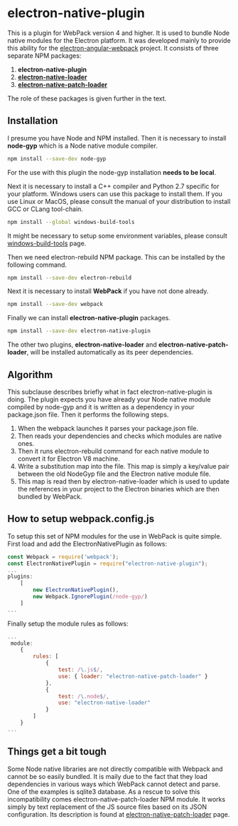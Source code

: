 # electron-native-plugin
This is a plugin for WebPack version 4 and higher. It is used to bundle Node native modules for the Electron platform. It was developed mainly to provide this ability for the [electron-angular-webpack](https://github.com/lbassin/electron-angular-webpack) project. 
It consists of three separate NPM packages:
1. **electron-native-plugin**
2. [**electron-native-loader**](https://github.com/evonox/electron-native-loader)
3. [**electron-native-patch-loader**](https://github.com/evonox/electron-native-patch-loader)

The role of these packages is given further in the text.

## Installation
I presume you have Node and NPM installed. 
Then it is necessary to install **node-gyp** which is a Node native module compiler.
```bash
npm install --save-dev node-gyp
```
For the use with this plugin the node-gyp installation **needs to be local**.

Next it is necessary to install a C++ compiler and Python 2.7 specific for your platform. Windows users can use this package to install them. If you use Linux or MacOS, please consult the manual of your distribution to install GCC or CLang tool-chain.
```bash
npm install --global windows-build-tools
```
It might be necessary to setup some environment variables, please consult [windows-build-tools](https://www.npmjs.com/package/windows-build-tools) page.

Then we need electron-rebuild NPM package. This can be installed by the following command.
```bash
npm install --save-dev electron-rebuild
```
Next it is necessary to install **WebPack** if you have not done already.
```bash
npm install --save-dev webpack
```
Finally we can install **electron-native-plugin** packages.
```bash
npm install --save-dev electron-native-plugin
```
The other two plugins, **electron-native-loader** and **electron-native-patch-loader**, will be installed automatically as its peer dependencies.
## Algorithm
This subclause describes briefly what in fact electron-native-plugin is doing.
The plugin expects you have already your Node native module compiled by node-gyp and it is written as a dependency in your package.json file. Then it performs the following steps.
1. When the webpack launches it parses your package.json file.
2. Then reads your dependencies and checks which modules are native ones.
3. Then it runs electron-rebuild command for each native module to convert it for Electron V8 machine.
4. Write a substitution map into the file. This map is simply a key/value pair between the old NodeGyp file and the Electron native module file.
5. This map is read then by electron-native-loader which is used to update the references in your project to the Electron binaries which are then bundled by WebPack.
## How to setup webpack.config.js
To setup this set of NPM modules for the use in WebPack is quite simple.
First load and add the ElectronNativePlugin as follows:
```javascript
const Webpack = require('webpack');
const ElectronNativePlugin = require("electron-native-plugin");
...
plugins: 
    [
        new ElectronNativePlugin(),
        new Webpack.IgnorePlugin(/node-gyp/)
    ]
...
```
Finally setup the module rules as follows:
```javascript
...
 module: 
    {
        rules: [
            {
                test: /\.js$/,
                use: { loader: "electron-native-patch-loader" }
            },
            { 
                test: /\.node$/, 
                use: "electron-native-loader" 
            }
        ]
    }
...
```
## Things get a bit tough
Some Node native libraries are not directly compatible with Webpack and cannot be so easily bundled. It is maily due to the fact that they load dependencies in various ways which WebPack cannot detect and parse. One of the examples is sqlite3 database. As a rescue to solve this incompatibility comes electron-native-patch-loader NPM module. It works simply by text replacement of the JS source files based on its JSON configuration. Its description is found at [electron-native-patch-loader](https://github.com/evonox/electron-native-patch-loader) page.
